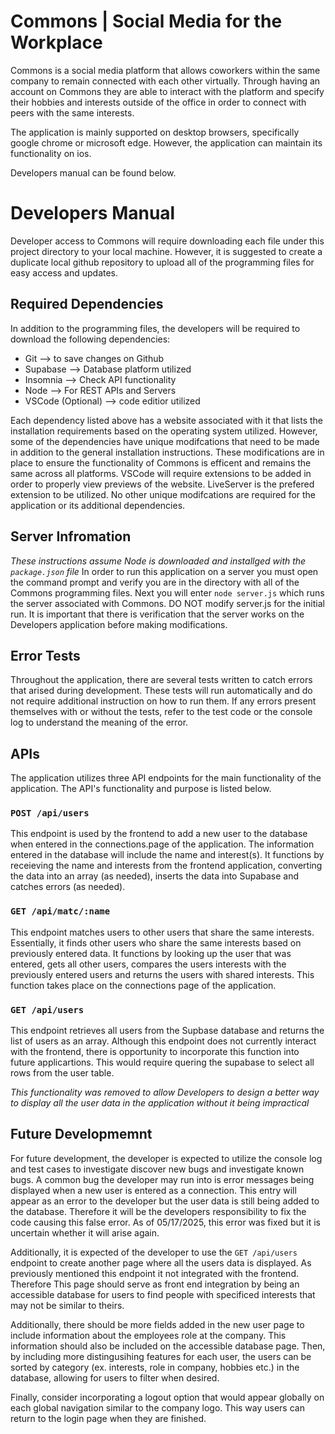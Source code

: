 # Commons | Social Media for the Workplace

Commons is a social media platform that allows coworkers within the same company to remain connected with each other virtually. Through having an account on Commons they are able to interact with the platform and specify their hobbies and interests outside of the office in order to connect with peers with the same interests.

The application is mainly supported on desktop browsers, specifically google chrome or microsoft edge. However, the application 
can maintain its functionality on ios.

Developers manual can be found below.

# Developers Manual
Developer access to Commons will require downloading each file under this project directory to your local machine. However, it is suggested to create a duplicate local github repository to upload all of the programming files for easy access and updates. 

## Required Dependencies
In addition to the programming files, the developers will be required to download the following dependencies:
- Git --> to save changes on Github
- Supabase --> Database platform utilized
- Insomnia --> Check API functionality
- Node --> For REST APIs and Servers
- VSCode (Optional) --> code editior utilized

Each dependency listed above has a website associated with it that lists the installation requirements based on the operating system utilized. However, some of the dependencies have unique modifcations that need to be made in addition to the general installation instructions. These modifications are in place to ensure the functionality of Commons is efficent and remains the same across all platforms. VSCode will require extensions to be added in order to properly view previews of the website. LiveServer is the prefered extension to be utilized. No other unique modifcations are required for the application or its additional dependencies.

## Server Infromation
*These instructions assume Node is downloaded and installged with the `package.json` file*
In order to run this application on a server you must open the command prompt and verify you are in the directory with all of the Commons programming files. Next you will enter `node server.js` which runs the server associated with Commons. DO NOT modify server.js for the initial run. It is important that there is verification that the server works on the Developers application before making modifications. 

## Error Tests
Throughout the application, there are several tests written to catch errors that arised during development. These tests will run automatically and do not require additional instruction on how to run them. If any errors present themselves with or without the tests, refer to the test code or the console log to understand the meaning of the error.

## APIs
The application utilizes three API endpoints for the main functionality of the application. The API's functionality and purpose is listed below.

### `POST /api/users`
This endpoint is used by the frontend to add a new user to the database when entered in the connections.page of the application. The information entered in the database will include the name and interest(s). It functions by receieving the name and interests from the frontend application, converting the data into an array (as needed), inserts the data into Supabase and catches errors (as needed).

### `GET /api/matc/:name`
This endpoint matches users to other users that share the same interests. Essentially, it finds other users who share the same interests based on previously entered data. It functions by looking up the user that was entered, gets all other users, compares the users interests with the previously entered users and returns the users with shared interests. This function takes place on the connections page of the application.

### `GET /api/users`
This endpoint retrieves all users from the Supbase database and returns the list of users as an array. Although this endpoint does not currently interact with the frontend, there is opportunity to incorporate this function into future applicartions. This would require quering the supabase to select all rows from the user table. 

*This functionality was removed to allow Developers to design a better way to display all the user data in the application without it being impractical*

## Future Developmemnt
For future development, the developer is expected to utilize the console log and test cases to investigate discover new bugs and investigate known bugs. A common bug the developer may run into is error messages being displayed when a new user is entered as a connection. This entry will appear as an error to the developer but the user data is still being added to the database. Therefore it will be the developers responsibility to fix the code causing this false error. As of 05/17/2025, this error was fixed but it is uncertain whether it will arise again.

Additionally, it is expected of the developer to use the `GET /api/users` endpoint to create another page where all the users data is displayed. As previously mentioned this endpoint it not integrated with the frontend. Therefore This page should serve as front end integration by being an accessible database for users to find people with specificed interests that may not be similar to theirs. 

Additionally, there should be more fields added in the new user page to include information about the employees role at the company. This information should also be included on the accessible database page. Then, by including more distingusihing features for each user, the users can be sorted by category (ex. interests, role in company, hobbies etc.) in the database, allowing for users to filter when desired. 

Finally, consider incorporating a logout option that would appear globally on each global navigation similar to the company logo. This way users can return to the login page when they are finished.


